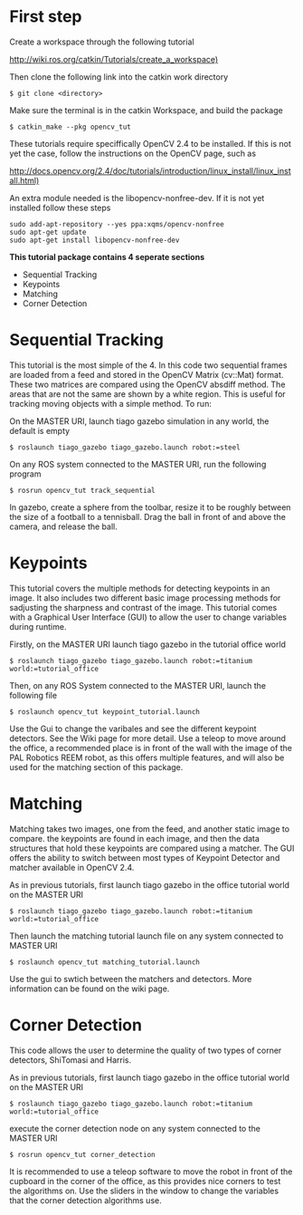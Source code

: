 # First step
Create a workspace through the following tutorial

<http://wiki.ros.org/catkin/Tutorials/create_a_workspace)>

Then clone the following link into the catkin work directory

`$ git clone <directory>`

Make sure the terminal is in the catkin Workspace, and build the package

`$ catkin_make --pkg opencv_tut`

These tutorials require speciffically OpenCV 2.4 to be installed. If this is not yet the case, follow the instructions on the OpenCV page, such as 

<http://docs.opencv.org/2.4/doc/tutorials/introduction/linux_install/linux_install.html)>

An extra module needed is the libopencv-nonfree-dev. If it is not yet installed follow these steps

~~~~
sudo add-apt-repository --yes ppa:xqms/opencv-nonfree
sudo apt-get update
sudo apt-get install libopencv-nonfree-dev
~~~~

**This tutorial package contains 4 seperate sections**
- Sequential Tracking
- Keypoints
- Matching
- Corner Detection


# Sequential Tracking
This tutorial is the most simple of the 4. In this code two sequential frames are loaded from a feed and stored in the OpenCV Matrix (cv::Mat) format. These two matrices are compared using the OpenCV absdiff method. The areas that are not the same are shown by a white region. This is useful for tracking moving objects with a simple method. To run:

On the MASTER URI, launch tiago gazebo simulation in any world, the default is empty

` $ roslaunch tiago_gazebo tiago_gazebo.launch robot:=steel `

On any ROS system connected to the MASTER URI, run the following program

` $ rosrun opencv_tut track_sequential `

In gazebo, create a sphere from the toolbar, resize it to be roughly between the size of a football to a tennisball. Drag the ball in front of and above the camera, and release the ball.



# Keypoints
This tutorial covers the multiple methods for detecting keypoints in an image. It also includes two different basic image processing methods for sadjusting the sharpness and contrast of the image. This tutorial comes with a Graphical User Interface (GUI) to allow the user to change variables during runtime.

Firstly, on the MASTER URI launch tiago gazebo in the tutorial office world

`$ roslaunch tiago_gazebo tiago_gazebo.launch robot:=titanium world:=tutorial_office`

Then, on any ROS System connected to the MASTER URI, launch the following file

`$ roslaunch opencv_tut keypoint_tutorial.launch`

Use the Gui to change the varibales and see the different keypoint detectors. See the Wiki page for more detail. Use a teleop to move around the office, a recommended place is in front of the wall with the image of the PAL Robotics REEM robot, as this offers multiple features, and will also be used for the matching section of this package.



# Matching
Matching takes two images, one from the feed, and another static image to compare. the keypoints are found in each image, and then the data structures that hold these keypoints are compared using a matcher. The GUI offers the ability to switch between most types of Keypoint Detector and matcher available in OpenCV 2.4.

As in previous tutorials, first launch tiago gazebo in the office tutorial world on the MASTER URI

`$ roslaunch tiago_gazebo tiago_gazebo.launch robot:=titanium world:=tutorial_office`

Then launch the matching tutorial launch file on any system connected to MASTER URI

`$ roslaunch opencv_tut matching_tutorial.launch`

Use the gui to swtich between the matchers and detectors. More information can be found on the wiki page.



# Corner Detection
This code allows the user to determine the quality of two types of corner detectors, ShiTomasi and Harris.

As in previous tutorials, first launch tiago gazebo in the office tutorial world on the MASTER URI

`$ roslaunch tiago_gazebo tiago_gazebo.launch robot:=titanium world:=tutorial_office`

execute the corner detection node on any system connected to the MASTER URI

`$ rosrun opencv_tut corner_detection`

It is recommended to use a teleop software to move the robot in front of the cupboard in the corner of the office, as this provides nice corners to test the algorithms on. Use the sliders in the window to change the variables that the corner detection algorithms use. 
